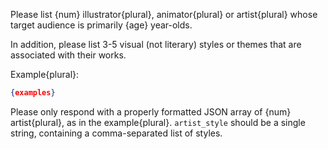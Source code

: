Please list {num} illustrator{plural}, animator{plural} or artist{plural} whose target audience is primarily {age} year-olds. 

In addition, please list 3-5 visual (not literary) styles or themes that are associated with their works.

Example{plural}:

```json
{examples}
```

Please only respond with a properly formatted JSON array of {num} artist{plural}, as in the example{plural}. `artist_style` should be a single string, containing a comma-separated list of styles.